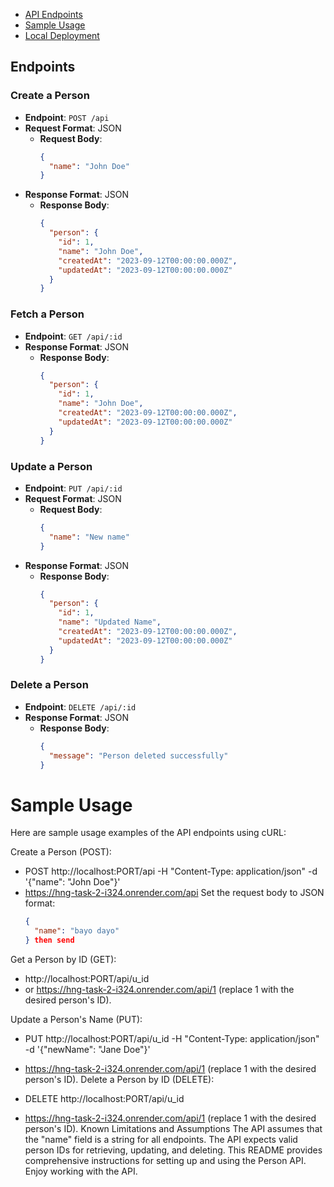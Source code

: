 
- [API Endpoints](#api-endpoints)
- [Sample Usage](#sample-usage)
- [Local Deployment](#local-deployment)

## Endpoints

### Create a Person

- **Endpoint**: `POST /api`
- **Request Format**: JSON
  - **Request Body**:
    ```json
    {
      "name": "John Doe"
    }
    ```
- **Response Format**: JSON
  - **Response Body**:
    ```json
    {
      "person": {
        "id": 1,
        "name": "John Doe",
        "createdAt": "2023-09-12T00:00:00.000Z",
        "updatedAt": "2023-09-12T00:00:00.000Z"
      }
    }
    ```

### Fetch a Person

- **Endpoint**: `GET /api/:id`
- **Response Format**: JSON
  - **Response Body**:
    ```json
    {
      "person": {
        "id": 1,
        "name": "John Doe",
        "createdAt": "2023-09-12T00:00:00.000Z",
        "updatedAt": "2023-09-12T00:00:00.000Z"
      }
    }
    ```

### Update a Person

- **Endpoint**: `PUT /api/:id`
- **Request Format**: JSON
  - **Request Body**:
    ```json
    {
      "name": "New name"
    }
    ```
- **Response Format**: JSON
  - **Response Body**:
    ```json
    {
      "person": {
        "id": 1,
        "name": "Updated Name",
        "createdAt": "2023-09-12T00:00:00.000Z",
        "updatedAt": "2023-09-12T00:00:00.000Z"
      }
    }
    ```

### Delete a Person

- **Endpoint**: `DELETE /api/:id`
- **Response Format**: JSON
  - **Response Body**:
    ```json
    {
      "message": "Person deleted successfully"
    }
    ```

 # Sample Usage
Here are sample usage examples of the API endpoints using cURL:

Create a Person (POST):

- POST http://localhost:PORT/api -H "Content-Type: application/json" -d '{"name": "John Doe"}'
- https://hng-task-2-i324.onrender.com/api
  Set the request body to JSON format:
   ```json
   {
     "name": "bayo dayo"
   } then send


Get a Person by ID (GET):

- http://localhost:PORT/api/u_id
- or https://hng-task-2-i324.onrender.com/api/1  (replace 1 with the desired person's ID). 

Update a Person's Name (PUT):

- PUT http://localhost:PORT/api/u_id -H "Content-Type: application/json" -d '{"newName": "Jane Doe"}'
- https://hng-task-2-i324.onrender.com/api/1  (replace 1 with the desired person's ID).
Delete a Person by ID (DELETE):


- DELETE http://localhost:PORT/api/u_id
- https://hng-task-2-i324.onrender.com/api/1  (replace 1 with the desired person's ID).
Known Limitations and Assumptions
The API assumes that the "name" field is a string for all endpoints.
The API expects valid person IDs for retrieving, updating, and deleting.
This README provides comprehensive instructions for setting up and using the Person API. Enjoy working with the API.
